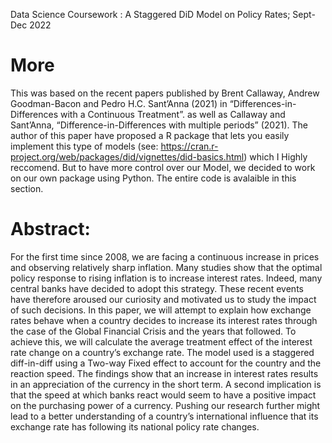 Data Science Coursework : A Staggered DiD Model on Policy Rates; Sept-Dec 2022
# More
This was based on the recent papers published by Brent Callaway, Andrew Goodman-Bacon and Pedro
H.C. Sant’Anna (2021) in “Differences-in-Differences with a Continuous Treatment”. as well as 
Callaway and Sant’Anna, “Difference-in-Differences with multiple periods” (2021). The author of this paper have proposed a R package that lets you easily
implement this type of models (see: https://cran.r-project.org/web/packages/did/vignettes/did-basics.html) which I Highly reccomend. But to have more control
over our Model, we decided to work on our own package using Python. The entire code is avalaible in this section.

# Abstract:
For the first time since 2008, we are facing a continuous increase in prices and
observing relatively sharp inflation. Many studies show that the optimal policy
response to rising inflation is to increase interest rates. Indeed, many central banks
have decided to adopt this strategy. These recent events have therefore aroused our
curiosity and motivated us to study the impact of such decisions. In this paper, we
will attempt to explain how exchange rates behave when a country decides to
increase its interest rates through the case of the Global Financial Crisis and the
years that followed. To achieve this, we will calculate the average treatment effect of
the interest rate change on a country’s exchange rate. The model used is a staggered
diff-in-diff using a Two-way Fixed effect to account for the country and the reaction
speed.
The findings show that an increase in interest rates results in an appreciation of the
currency in the short term. A second implication is that the speed at which banks
react would seem to have a positive impact on the purchasing power of a currency.
Pushing our research further might lead to a better understanding of a country’s
international influence that its exchange rate has following its national policy rate
changes.

